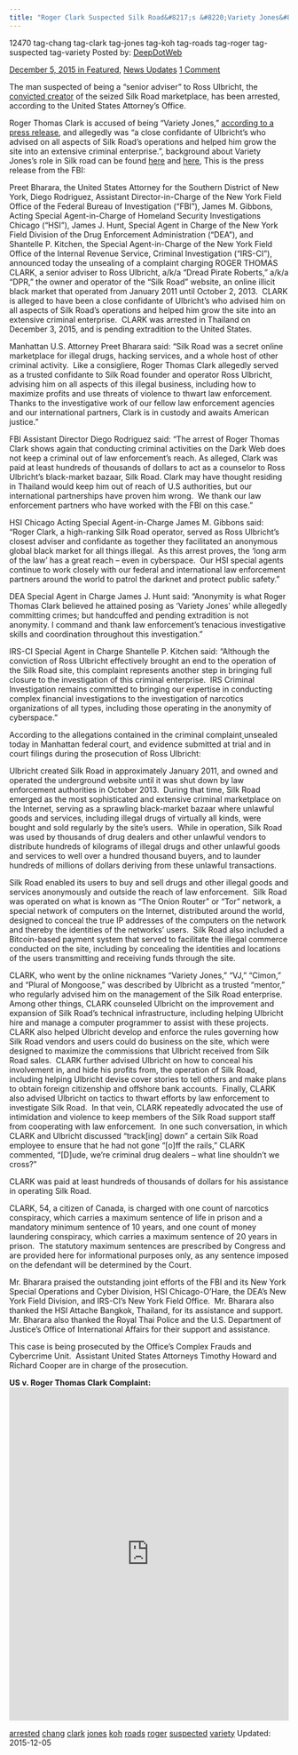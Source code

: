 ```yaml
---
title: "Roger Clark Suspected Silk Road&#8217;s &#8220;Variety Jones&#8221;, arrested in Koh Chang"
---
```


12470  tag-chang tag-clark tag-jones tag-koh tag-roads tag-roger tag-suspected tag-variety
Posted by: <a href="https://www.deepdotweb.com/author/admin/" title="">DeepDotWeb 

<span>December 5, 2015</span>
<span>in <a href="https://www.deepdotweb.com/category/deepdot-news/" rel="category tag">Featured</a>, <a href="https://www.deepdotweb.com/category/news-updates/" rel="category tag">News Updates</a></span>
<span><a href="https://www.deepdotweb.com/2015/12/05/silk-road-1-roger-clark-suspected-silk-road-architect-variety-jones-arrested-in-koh-chang/#comments">1 Comment</a></span>


<p>The man suspected of being a “senior adviser” to Ross Ulbricht, the <a href="http://motherboard.vice.com/read/ross-ulbricht-sentenced-to-life-in-prison-for-running-silk-road?gwb">convicted creator</a> of the seized Silk Road marketplace, has been arrested, according to the United States Attorney’s Office.</p>
<p>Roger Thomas Clark is accused of being &#8220;Variety Jones,&#8221; <a href="http://www.justice.gov/usao-sdny/pr/manhattan-us-attorney-announces-arrest-and-unsealing-charges-against-senior-adviser">according to a press release</a>, and allegedly was “a close confidante of Ulbricht’s who advised on all aspects of Silk Road’s operations and helped him grow the site into an extensive criminal enterprise.”, background about Variety Jones&#8217;s role in Silk road can be found <a href="https://www.deepdotweb.com/tag/silkroadtrial/">here</a> and <a href="http://antilop.cc/sr/#jones">here</a>, This is the press release from the FBI:</p>
<p>Preet Bharara, the United States Attorney for the Southern District of New York, Diego Rodriguez, Assistant Director-in-Charge of the New York Field Office of the Federal Bureau of Investigation (“FBI”), James M. Gibbons, Acting Special Agent-in-Charge of Homeland Security Investigations Chicago (“HSI”), James J. Hunt, Special Agent in Charge of the New York Field Division of the Drug Enforcement Administration (“DEA”), and Shantelle P. Kitchen, the Special Agent-in-Charge of the New York Field Office of the Internal Revenue Service, Criminal Investigation (“IRS-CI”), announced today the unsealing of a complaint charging ROGER THOMAS CLARK, a senior adviser to Ross Ulbricht, a/k/a “Dread Pirate Roberts,” a/k/a “DPR,” the owner and operator of the “Silk Road” website, an online illicit black market that operated from January 2011 until October 2, 2013.  CLARK is alleged to have been a close confidante of Ulbricht’s who advised him on all aspects of Silk Road’s operations and helped him grow the site into an extensive criminal enterprise.  CLARK was arrested in Thailand on December 3, 2015, and is pending extradition to the United States.</p>
<p>Manhattan U.S. Attorney Preet Bharara said: “Silk Road was a secret online marketplace for illegal drugs, hacking services, and a whole host of other criminal activity.  Like a consigliere, Roger Thomas Clark allegedly served as a trusted confidante to Silk Road founder and operator Ross Ulbricht, advising him on all aspects of this illegal business, including how to maximize profits and use threats of violence to thwart law enforcement.  Thanks to the investigative work of our fellow law enforcement agencies and our international partners, Clark is in custody and awaits American justice.”</p>
<p>FBI Assistant Director Diego Rodriguez said: “The arrest of Roger Thomas Clark shows again that conducting criminal activities on the Dark Web does not keep a criminal out of law enforcement’s reach. As alleged, Clark was paid at least hundreds of thousands of dollars to act as a counselor to Ross Ulbricht’s black-market bazaar, Silk Road. Clark may have thought residing in Thailand would keep him out of reach of U.S authorities, but our international partnerships have proven him wrong.  We thank our law enforcement partners who have worked with the FBI on this case.”</p>
<p>HSI Chicago Acting Special Agent-in-Charge James M. Gibbons said: “Roger Clark, a high-ranking Silk Road operator, served as Ross Ulbricht’s closest adviser and confidante as together they facilitated an anonymous global black market for all things illegal.  As this arrest proves, the ‘long arm of the law’ has a great reach – even in cyberspace.  Our HSI special agents continue to work closely with our federal and international law enforcement partners around the world to patrol the darknet and protect public safety.”</p>
<p>DEA Special Agent in Charge James J. Hunt said: “Anonymity is what Roger Thomas Clark believed he attained posing as ‘Variety Jones’ while allegedly committing crimes; but handcuffed and pending extradition is not anonymity. I command and thank law enforcement&#8217;s tenacious investigative skills and coordination throughout this investigation.”</p>
<p>IRS-CI Special Agent in Charge Shantelle P. Kitchen said: “Although the conviction of Ross Ulbricht effectively brought an end to the operation of the Silk Road site, this complaint represents another step in bringing full closure to the investigation of this criminal enterprise.  IRS Criminal Investigation remains committed to bringing our expertise in conducting complex financial investigations to the investigation of narcotics organizations of all types, including those operating in the anonymity of cyberspace.”</p>
<p>According to the allegations contained in the criminal complaint<a id="_ftnref1" title="" href="file://usa.doj.gov/cloud/NYS/StAndrews/Shared/PressOffice/DRAFTS/Drafts%202015/12-December%202015/2015-12-04%20Roger%20Clark%20arrest%20PR/Roger%20Clark%20arrest%20PR%20final.docx#_ftn1" name="_ftnref1"> </a>unsealed today in Manhattan federal court, and evidence submitted at trial and in court filings during the prosecution of Ross Ulbricht:</p>
<p>Ulbricht created Silk Road in approximately January 2011, and owned and operated the underground website until it was shut down by law enforcement authorities in October 2013.  During that time, Silk Road emerged as the most sophisticated and extensive criminal marketplace on the Internet, serving as a sprawling black-market bazaar where unlawful goods and services, including illegal drugs of virtually all kinds, were bought and sold regularly by the site’s users.  While in operation, Silk Road was used by thousands of drug dealers and other unlawful vendors to distribute hundreds of kilograms of illegal drugs and other unlawful goods and services to well over a hundred thousand buyers, and to launder hundreds of millions of dollars deriving from these unlawful transactions.</p>
<p>Silk Road enabled its users to buy and sell drugs and other illegal goods and services anonymously and outside the reach of law enforcement.  Silk Road was operated on what is known as “The Onion Router” or “Tor” network, a special network of computers on the Internet, distributed around the world, designed to conceal the true IP addresses of the computers on the network and thereby the identities of the networks’ users.  Silk Road also included a Bitcoin-based payment system that served to facilitate the illegal commerce conducted on the site, including by concealing the identities and locations of the users transmitting and receiving funds through the site.</p>
<p>CLARK, who went by the online nicknames “Variety Jones,” “VJ,” “Cimon,” and “Plural of Mongoose,” was described by Ulbricht as a trusted “mentor,” who regularly advised him on the management of the Silk Road enterprise.  Among other things, CLARK counseled Ulbricht on the improvement and expansion of Silk Road’s technical infrastructure, including helping Ulbricht hire and manage a computer programmer to assist with these projects.  CLARK also helped Ulbricht develop and enforce the rules governing how Silk Road vendors and users could do business on the site, which were designed to maximize the commissions that Ulbricht received from Silk Road sales.  CLARK further advised Ulbricht on how to conceal his involvement in, and hide his profits from, the operation of Silk Road, including helping Ulbricht devise cover stories to tell others and make plans to obtain foreign citizenship and offshore bank accounts.  Finally, CLARK also advised Ulbricht on tactics to thwart efforts by law enforcement to investigate Silk Road.  In that vein, CLARK repeatedly advocated the use of intimidation and violence to keep members of the Silk Road support staff from cooperating with law enforcement.  In one such conversation, in which CLARK and Ulbricht discussed “track[ing] down” a certain Silk Road employee to ensure that he had not gone “[o]ff the rails,” CLARK commented, “[D]ude, we’re criminal drug dealers – what line shouldn’t we cross?”</p>
<p>CLARK was paid at least hundreds of thousands of dollars for his assistance in operating Silk Road.</p>
<p>CLARK, 54, a citizen of Canada, is charged with one count of narcotics conspiracy, which carries a maximum sentence of life in prison and a mandatory minimum sentence of 10 years, and one count of money laundering conspiracy, which carries a maximum sentence of 20 years in prison.  The statutory maximum sentences are prescribed by Congress and are provided here for informational purposes only, as any sentence imposed on the defendant will be determined by the Court.</p>
<p>Mr. Bharara praised the outstanding joint efforts of the FBI and its New York Special Operations and Cyber Division, HSI Chicago-O’Hare, the DEA’s New York Field Division, and IRS-CI’s New York Field Office.  Mr. Bharara also thanked the HSI Attache Bangkok, Thailand, for its assistance and support.  Mr. Bharara also thanked the Royal Thai Police and the U.S. Department of Justice’s Office of International Affairs for their support and assistance.</p>
<p>This case is being prosecuted by the Office’s Complex Frauds and Cybercrime Unit.  Assistant United States Attorneys Timothy Howard and Richard Cooper are in charge of the prosecution.</p>
<p><strong>US v. Roger Thomas Clark Complaint:</strong><br />
<iframe width="100%" height="600" class="scribd_iframe_embed" src="https://www.scribd.com/embeds/292196413/content?start_page=1&amp;view_mode=scroll&amp;show_recommendations=true" data-auto-height="false" data-aspect-ratio="undefined" scrolling="no" id="doc_58769" frameborder="0"></iframe></p>
</div>
<a href="https://www.deepdotweb.com/tag/arrested/" rel="tag">arrested</a> <a href="https://www.deepdotweb.com/tag/chang/" rel="tag">chang</a> <a href="https://www.deepdotweb.com/tag/clark/" rel="tag">clark</a> <a href="https://www.deepdotweb.com/tag/jones/" rel="tag">jones</a> <a href="https://www.deepdotweb.com/tag/koh/" rel="tag">koh</a> <a href="https://www.deepdotweb.com/tag/roads/" rel="tag">roads</a> <a href="https://www.deepdotweb.com/tag/roger/" rel="tag">roger</a> <a href="https://www.deepdotweb.com/tag/suspected/" rel="tag">suspected</a> <a href="https://www.deepdotweb.com/tag/variety/" rel="tag">variety</a></span> 
Updated: 2015-12-05